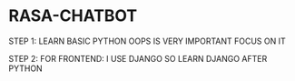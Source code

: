 # RASA-CHATBOT
STEP 1:
       LEARN BASIC PYTHON OOPS IS VERY IMPORTANT FOCUS ON IT 
       
       
       
STEP 2:
      FOR FRONTEND:
              I USE DJANGO SO LEARN DJANGO AFTER PYTHON 
              
